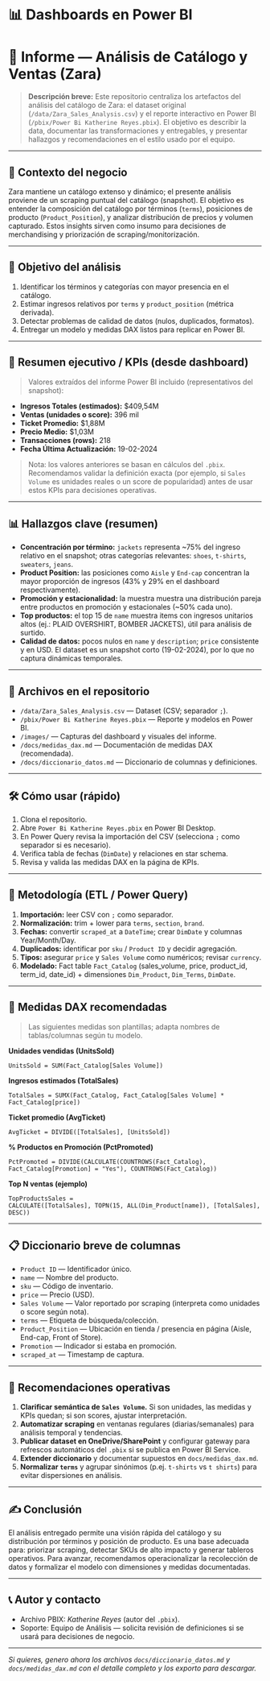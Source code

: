 # 📊 Dashboards en Power BI
# 📘 Informe — Análisis de Catálogo y Ventas (Zara)

> **Descripción breve:** Este repositorio centraliza los artefactos del análisis del catálogo de Zara: el dataset original (`/data/Zara_Sales_Analysis.csv`) y el reporte interactivo en Power BI (`/pbix/Power Bi Katherine Reyes.pbix`). El objetivo es describir la data, documentar las transformaciones y entregables, y presentar hallazgos y recomendaciones en el estilo usado por el equipo.

---

## 🧭 Contexto del negocio

Zara mantiene un catálogo extenso y dinámico; el presente análisis proviene de un scraping puntual del catálogo (snapshot). El objetivo es entender la composición del catálogo por términos (`terms`), posiciones de producto (`Product_Position`), y analizar distribución de precios y volumen capturado. Estos insights sirven como insumo para decisiones de merchandising y priorización de scraping/monitorización.

---

## 🎯 Objetivo del análisis

1. Identificar los términos y categorías con mayor presencia en el catálogo.
2. Estimar ingresos relativos por `terms` y `product_position` (métrica derivada).
3. Detectar problemas de calidad de datos (nulos, duplicados, formatos).
4. Entregar un modelo y medidas DAX listos para replicar en Power BI.

---

## 📌 Resumen ejecutivo / KPIs (desde dashboard)

> Valores extraídos del informe Power BI incluido (representativos del snapshot):

* **Ingresos Totales (estimados):** \$409,54M
* **Ventas (unidades o score):** 396 mil
* **Ticket Promedio:** \$1,88M
* **Precio Medio:** \$1,03M
* **Transacciones (rows):** 218
* **Fecha Última Actualización:** 19-02-2024

> Nota: los valores anteriores se basan en cálculos del `.pbix`. Recomendamos validar la definición exacta (por ejemplo, si `Sales Volume` es unidades reales o un score de popularidad) antes de usar estos KPIs para decisiones operativas.

---

## 📊 Hallazgos clave (resumen)

* **Concentración por término:** `jackets` representa \~75% del ingreso relativo en el snapshot; otras categorías relevantes: `shoes`, `t-shirts`, `sweaters`, `jeans`.
* **Product Position:** las posiciones como `Aisle` y `End-cap` concentran la mayor proporción de ingresos (43% y 29% en el dashboard respectivamente).
* **Promoción y estacionalidad:** la muestra muestra una distribución pareja entre productos en promoción y estacionales (\~50% cada uno).
* **Top productos:** el top 15 de `name` muestra items con ingresos unitarios altos (ej.: PLAID OVERSHIRT, BOMBER JACKETS), útil para análisis de surtido.
* **Calidad de datos:** pocos nulos en `name` y `description`; `price` consistente y en USD. El dataset es un snapshot corto (19-02-2024), por lo que no captura dinámicas temporales.

---

## 📂 Archivos en el repositorio

* `/data/Zara_Sales_Analysis.csv` — Dataset (CSV; separador `;`).
* `/pbix/Power Bi Katherine Reyes.pbix` — Reporte y modelos en Power BI.
* `/images/` — Capturas del dashboard y visuales del informe.
* `/docs/medidas_dax.md` — Documentación de medidas DAX (recomendada).
* `/docs/diccionario_datos.md` — Diccionario de columnas y definiciones.

---

## 🛠 Cómo usar (rápido)

1. Clona el repositorio.
2. Abre `Power Bi Katherine Reyes.pbix` en Power BI Desktop.
3. En Power Query revisa la importación del CSV (selecciona `;` como separador si es necesario).
4. Verifica tabla de fechas (`DimDate`) y relaciones en star schema.
5. Revisa y valida las medidas DAX en la página de KPIs.

---

## 🧾 Metodología (ETL / Power Query)

1. **Importación:** leer CSV con `;` como separador.
2. **Normalización:** trim + lower para `terms`, `section`, `brand`.
3. **Fechas:** convertir `scraped_at` a `DateTime`; crear `DimDate` y columnas Year/Month/Day.
4. **Duplicados:** identificar por `sku` / `Product ID` y decidir agregación.
5. **Tipos:** asegurar `price` y `Sales Volume` como numéricos; revisar `currency`.
6. **Modelado:** Fact table `Fact_Catalog` (sales\_volume, price, product\_id, term\_id, date\_id) + dimensiones `Dim_Product`, `Dim_Terms`, `DimDate`.

---

## 🧮 Medidas DAX recomendadas

> Las siguientes medidas son plantillas; adapta nombres de tablas/columnas según tu modelo.

**Unidades vendidas (UnitsSold)**

```DAX
UnitsSold = SUM(Fact_Catalog[Sales Volume])
```

**Ingresos estimados (TotalSales)**

```DAX
TotalSales = SUMX(Fact_Catalog, Fact_Catalog[Sales Volume] * Fact_Catalog[price])
```

**Ticket promedio (AvgTicket)**

```DAX
AvgTicket = DIVIDE([TotalSales], [UnitsSold])
```

**% Productos en Promoción (PctPromoted)**

```DAX
PctPromoted = DIVIDE(CALCULATE(COUNTROWS(Fact_Catalog), Fact_Catalog[Promotion] = "Yes"), COUNTROWS(Fact_Catalog))
```

**Top N ventas (ejemplo)**

```DAX
TopProductsSales =
CALCULATE([TotalSales], TOPN(15, ALL(Dim_Product[name]), [TotalSales], DESC))
```

---

## 📋 Diccionario breve de columnas

* `Product ID` — Identificador único.
* `name` — Nombre del producto.
* `sku` — Código de inventario.
* `price` — Precio (USD).
* `Sales Volume` — Valor reportado por scraping (interpreta como unidades o score según nota).
* `terms` — Etiqueta de búsqueda/colección.
* `Product_Position` — Ubicación en tienda / presencia en página (Aisle, End-cap, Front of Store).
* `Promotion` — Indicador si estaba en promoción.
* `scraped_at` — Timestamp de captura.

---

## 🔎 Recomendaciones operativas

1. **Clarificar semántica de `Sales Volume`.** Si son unidades, las medidas y KPIs quedan; si son scores, ajustar interpretación.
2. **Automatizar scraping** en ventanas regulares (diarias/semanales) para análisis temporal y tendencias.
3. **Publicar dataset en OneDrive/SharePoint** y configurar gateway para refrescos automáticos del `.pbix` si se publica en Power BI Service.
4. **Extender diccionario** y documentar supuestos en `docs/medidas_dax.md`.
5. **Normalizar `terms`** y agrupar sinónimos (p.ej. `t-shirts` vs `t shirts`) para evitar dispersiones en análisis.

---

## ✍️ Conclusión

El análisis entregado permite una visión rápida del catálogo y su distribución por términos y posición de producto. Es una base adecuada para: priorizar scraping, detectar SKUs de alto impacto y generar tableros operativos. Para avanzar, recomendamos operacionalizar la recolección de datos y formalizar el modelo con dimensiones y medidas documentadas.

---

## 📞 Autor y contacto

* Archivo PBIX: *Katherine Reyes* (autor del `.pbix`).
* Soporte: Equipo de Análisis — solicita revisión de definiciones si se usará para decisiones de negocio.

---

*Si quieres, genero ahora los archivos `docs/diccionario_datos.md` y `docs/medidas_dax.md` con el detalle completo y los exporto para descargar.*
